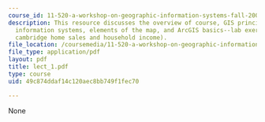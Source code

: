 ```yaml
---
course_id: 11-520-a-workshop-on-geographic-information-systems-fall-2005
description: This resource discusses the overview of course, GIS principles, geographic
  information systems, elements of the map, and ArcGIS basics--lab exercise 1 (mapping
  cambridge home sales and household income).
file_location: /coursemedia/11-520-a-workshop-on-geographic-information-systems-fall-2005/49c874ddaf14c120aec8bb749f1fec70_lect_1.pdf
file_type: application/pdf
layout: pdf
title: lect_1.pdf
type: course
uid: 49c874ddaf14c120aec8bb749f1fec70

---
```

None